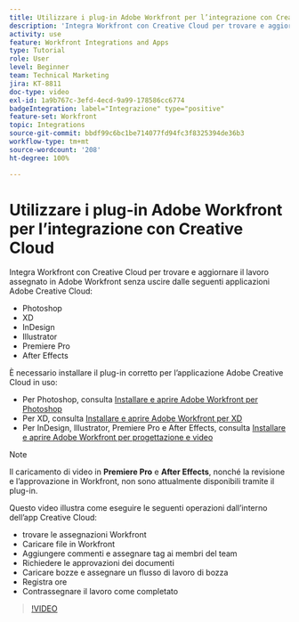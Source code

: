 ```yaml
---
title: Utilizzare i plug-in Adobe Workfront per l’integrazione con Creative Cloud
description: 'Integra Workfront con Creative Cloud per trovare e aggiornare il lavoro assegnato in Workfront senza uscire dalle seguenti applicazioni Creative Cloud: Photoshop, XD, InDesign, Illustrator, Premiere Pro e After Effects'
activity: use
feature: Workfront Integrations and Apps
type: Tutorial
role: User
level: Beginner
team: Technical Marketing
jira: KT-8811
doc-type: video
exl-id: 1a9b767c-3efd-4ecd-9a99-178586cc6774
badgeIntegration: label="Integrazione" type="positive"
feature-set: Workfront
topic: Integrations
source-git-commit: bbdf99c6bc1be714077fd94fc3f8325394de36b3
workflow-type: tm+mt
source-wordcount: '208'
ht-degree: 100%

---
```


# Utilizzare i plug-in Adobe Workfront per l’integrazione con Creative Cloud

Integra Workfront con Creative Cloud per trovare e aggiornare il lavoro assegnato in Adobe Workfront senza uscire dalle seguenti applicazioni Adobe Creative Cloud:

* Photoshop
* XD
* InDesign
* Illustrator
* Premiere Pro
* After Effects

È necessario installare il plug-in corretto per l’applicazione Adobe Creative Cloud in uso:

* Per Photoshop, consulta [Installare e aprire Adobe Workfront per Photoshop](https://experienceleague.adobe.com/docs/workfront/using/adobe-workfront-integrations/workfront-for-creative-cloud/install-wf-cc/wf-cc-install-ps.html?lang=it)
* Per XD, consulta [Installare e aprire Adobe Workfront per XD](https://experienceleague.adobe.com/docs/workfront/using/adobe-workfront-integrations/workfront-for-creative-cloud/install-wf-cc/wf-adobe-xd-install.html?lang=it)
* Per InDesign, Illustrator, Premiere Pro e After Effects, consulta [Installare e aprire Adobe Workfront per progettazione e video](https://experienceleague.adobe.com/docs/workfront/using/adobe-workfront-integrations/workfront-for-creative-cloud/install-wf-cc/wf-install-cc.html?lang=it)

>[!NOTE]
>
>Il caricamento di video in **Premiere Pro** e **After Effects**, nonché la revisione e l’approvazione in Workfront, non sono attualmente disponibili tramite il plug-in.


Questo video illustra come eseguire le seguenti operazioni dall’interno dell’app Creative Cloud:

* trovare le assegnazioni Workfront
* Caricare file in Workfront
* Aggiungere commenti e assegnare tag ai membri del team
* Richiedere le approvazioni dei documenti
* Caricare bozze e assegnare un flusso di lavoro di bozza
* Registra ore
* Contrassegnare il lavoro come completato

>[!VIDEO](https://video.tv.adobe.com/v/3415452/?quality=12&learn=on&enablevpops=1)
